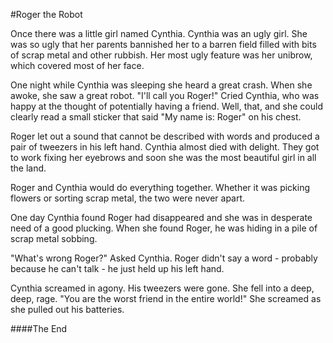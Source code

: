 #Roger the Robot

Once there was a little girl named Cynthia.  Cynthia was an ugly girl.  She was so ugly that her parents bannished her to a barren field filled with bits of scrap metal and other rubbish.  Her most ugly feature was her unibrow, which covered most of her face.

One night while Cynthia was sleeping she heard a great crash.  When she awoke, she saw a great robot.  "I'll call you Roger!"  Cried Cynthia, who was happy at the thought of potentially having a friend.  Well, that, and she could clearly read a small sticker that said "My name is: Roger" on his chest.

Roger let out a sound that cannot be described with words and produced a pair of tweezers in his left hand.  Cynthia almost died with delight.  They got to work fixing her eyebrows and soon she was the most beautiful girl in all the land.

Roger and Cynthia would do everything together.  Whether it was picking flowers or sorting scrap metal, the two were never apart. 

One day Cynthia found Roger had disappeared and she was in desperate need of a good plucking.  When she found Roger, he was hiding in a pile of scrap metal sobbing. 

"What's wrong Roger?"  Asked Cynthia.  Roger didn't say a word - probably because he can't talk - he just held up his left hand.

Cynthia screamed in agony.  His tweezers were gone.  She fell into a deep, deep, rage.  "You are the worst friend in the entire world!"  She screamed as she pulled out his batteries.

####The End
